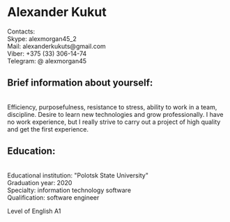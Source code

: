 <h1>Alexander Kukut</h1>
Contacts:<br>
Skype: alexmorgan45_2<br>
Mail: alexanderkukuts@gmail.com<br>
Viber: +375 (33) 306-14-74<br>
Telegram: @ alexmorgan45<br>
<h2>Brief information about yourself:</h2><br>
Efficiency, purposefulness, resistance to stress, ability to work in a team, discipline. Desire to learn new technologies and grow professionally.
I have no work experience, but I really strive to carry out a project of high quality and get the first experience.
<h2>Education:</h2><br>
Educational institution: "Polotsk State University"<br>
Graduation year: 2020<br>
Specialty: information technology software<br>
Qualification: software engineer<br>
<p>Level of English A1</p>
